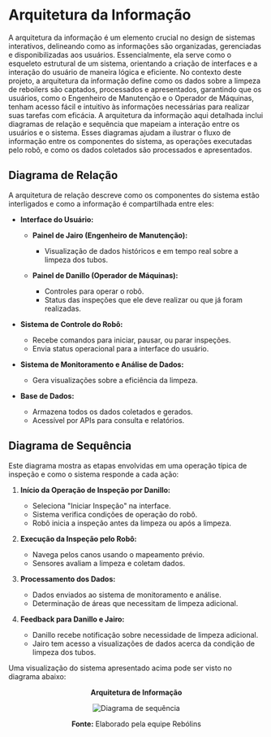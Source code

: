 # Arquitetura da Informação

A arquitetura da informação é um elemento crucial no design de sistemas interativos, delineando como as informações são organizadas, gerenciadas e disponibilizadas aos usuários. Essencialmente, ela serve como o esqueleto estrutural de um sistema, orientando a criação de interfaces e a interação do usuário de maneira lógica e eficiente. No contexto deste projeto, a arquitetura da informação define como os dados sobre a limpeza de reboilers são captados, processados e apresentados, garantindo que os usuários, como o Engenheiro de Manutenção e o Operador de Máquinas, tenham acesso fácil e intuitivo às informações necessárias para realizar suas tarefas com eficácia.
A arquitetura da informação aqui detalhada inclui diagramas de relação e sequência que mapeiam a interação entre os usuários e o sistema. Esses diagramas ajudam a ilustrar o fluxo de informação entre os componentes do sistema, as operações executadas pelo robô, e como os dados coletados são processados e apresentados.

## Diagrama de Relação

A arquitetura de relação descreve como os componentes do sistema estão interligados e como a informação é compartilhada entre eles:

- **Interface do Usuário:**
  - **Painel de Jairo (Engenheiro de Manutenção):**
    - Visualização de dados históricos e em tempo real sobre a limpeza dos tubos.

  - **Painel de Danillo (Operador de Máquinas):**
    - Controles para operar o robô.
    - Status das inspeções que ele deve realizar ou que já foram realizadas.

- **Sistema de Controle do Robô:**
  - Recebe comandos para iniciar, pausar, ou parar inspeções.
  - Envia status operacional para a interface do usuário.

- **Sistema de Monitoramento e Análise de Dados:**
  - Gera visualizações sobre a eficiência da limpeza.

- **Base de Dados:**
  - Armazena todos os dados coletados e gerados.
  - Acessível por APIs para consulta e relatórios.

## Diagrama de Sequência

Este diagrama mostra as etapas envolvidas em uma operação típica de inspeção e como o sistema responde a cada ação:

1. **Início da Operação de Inspeção por Danillo:**
   - Seleciona "Iniciar Inspeção" na interface.
   - Sistema verifica condições de operação do robô.
   - Robô inicia a inspeção antes da limpeza ou após a limpeza.

2. **Execução da Inspeção pelo Robô:**
   - Navega pelos canos usando o mapeamento prévio.
   - Sensores avaliam a limpeza e coletam dados.

3. **Processamento dos Dados:**
   - Dados enviados ao sistema de monitoramento e análise.
   - Determinação de áreas que necessitam de limpeza adicional.

4. **Feedback para Danillo e Jairo:**
   - Danillo recebe notificação sobre necessidade de limpeza adicional.
   - Jairo tem acesso a visualizações de dados acerca da condição de limpeza dos tubos.

Uma visualização do sistema apresentado acima pode ser visto no diagrama abaixo:


<div align="center">

**Arquitetura de Informação**

![Diagrama de sequência](/img/arquitetura-de-informacao.jpg)

**Fonte:** Elaborado pela equipe Rebólins

</div>